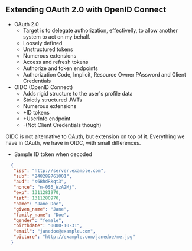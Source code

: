 ## Extending OAuth 2.0 with OpenID Connect

- OAuth 2.0
  - Target is to delegate authorization, effectivelly, to allow another system to act on my behalf.
  - Loosely defined
  - Unstructured tokens
  - Numerous extensions
  - Access and refresh tokens
  - Authorize and token endpoints
  - Authorization Code, Implicit, Resource Owner PAssword and Client Credentials
- OIDC (OpenID Connect)
  - Adds rigid structure to the user's profile data
  - Strictly structured JWTs
  - Numerous extensions
  - +ID tokens
  - +UserInfo endpoint
  - -(Not Client Credentials though)
 
OIDC is not alternative to OAuth, but extension on top of it. Everything we have in OAuth, we have in OIDC, with small differences.

- Sample ID token when decoded
```json
  {
   "iss": "http://server.example.com",
   "sub": "248289761001",
   "aud": "s6BhdRkqt3",
   "nonce": "n-0S6_WzA2Mj",
   "exp": 1311281970,
   "iat": 1311280970,
   "name": "Jane Doe",
   "given_name": "Jane",
   "family_name": "Doe",
   "gender": "female",
   "birthdate": "0000-10-31",
   "email": "janedoe@example.com",
   "picture": "http://example.com/janedoe/me.jpg"
  }
```

